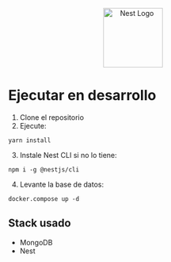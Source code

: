 <p align="center">
  <a href="http://nestjs.com/" target="blank"><img src="https://nestjs.com/img/logo-small.svg" width="120" alt="Nest Logo" /></a>
</p>

# Ejecutar en desarrollo

1. Clone el repositorio
2. Ejecute:

```
yarn install
```
3. Instale Nest CLI si no lo tiene:
```
npm i -g @nestjs/cli
```

4. Levante la base de datos:
```
docker.compose up -d
```

## Stack usado
* MongoDB
* Nest